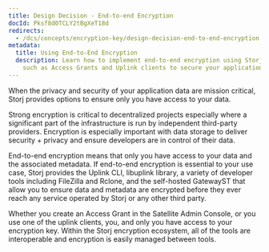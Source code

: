 ```yaml
---
title: Design Decision - End-to-end Encryption
docId: Pksf8d0TCLY2tBgXeT18d
redirects:
  - /dcs/concepts/encryption-key/design-decision-end-to-end-encryption
metadata:
  title: Using End-to-End Encryption
  description: Learn how to implement end-to-end encryption using Storj tools
    such as Access Grants and Uplink clients to secure your application data.
---
```


When the privacy and security of your application data are mission critical, Storj provides options to ensure only you have access to your data.

Strong encryption is critical to decentralized projects especially where a significant part of the infrastructure is run by independent third-party providers. Encryption is especially important with data storage to deliver security + privacy and ensure developers are in control of their data.

End-to-end encryption means that only you have access to your data and the associated metadata. If end-to-end encryption is essential to your use case, Storj provides the Uplink CLI, libuplink library, a variety of developer tools including FileZilla and Rclone, and the self-hosted GatewayST that allow you to ensure data and metadata are encrypted before they ever reach any service operated by Storj or any other third party.

Whether you create an Access Grant in the Satellite Admin Console, or you use one of the uplink clients, you, and only you have access to your encryption key. Within the Storj encryption ecosystem, all of the tools are interoperable and encryption is easily managed between tools.
